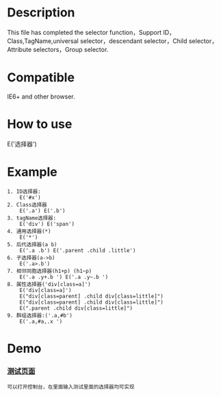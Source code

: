 Description
===========
This file has completed the selector function，Support ID，Class,TagName,universal selector，descendant selector，Child selector，Attribute selectors，Group selector.

Compatible
===========
IE6+ and other browser.

How to use
===========
E('选择器')

Example
===========
	1. ID选择器:
		E('#x')
	2. Class选择器 
		E('.a') E('.b')
	3. tagName选择器:
		E('div') E('span')
	4. 通用选择器(*) 
		E('*')
	5. 后代选择器(a b)
		E('.a .b') E('.parent .child .little')
	6. 子选择器(a->b)
		E('.a>.b')
	7. 相邻同胞选择器(h1+p) (h1~p)
		E('.a .y+.b ') E('.a .y~.b ')
	8. 属性选择器('div[class=a]')
		E('div[class=a]') 
		E("div[class=parent] .child div[class=little]")
		E("div[class=parent] .child div[class=little]")
		E(".parent .child div[class=little]")
	9. 群组选择器:('.a,#b')
		E('.a,#a,.x ')

Demo
===========
### [测试页面](http://smartprogramming.sinaapp.com/quoteWebsite/selector/test/selector.html)
	可以打开控制台，在里面输入测试里面的选择器均可实现

